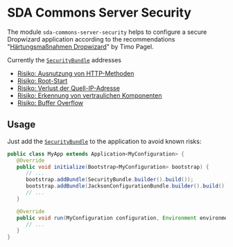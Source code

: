 # SDA Commons Server Security

The module `sda-commons-server-security` helps to configure a secure Dropwizard application according to the 
recommendations 
"[Härtungsmaßnahmen Dropwizard](https://sda-se.atlassian.net/wiki/spaces/platform/pages/686718998/H+rtungsma+nahmen+Dropwizard)"
by Timo Pagel.

Currently the [`SecurityBundle`](./src/main/java/org/sdase/commons/server/security/SecurityBundle.java) addresses

- [Risiko: Ausnutzung von HTTP-Methoden](https://sda-se.atlassian.net/wiki/spaces/platform/pages/686718998/H+rtungsma+nahmen+Dropwizard#H%C3%A4rtungsma%C3%9FnahmenDropwizard-Risiko:AusnutzungvonHTTP-Methoden)
- [Risiko: Root-Start](https://sda-se.atlassian.net/wiki/spaces/platform/pages/686718998/H+rtungsma+nahmen+Dropwizard#H%C3%A4rtungsma%C3%9FnahmenDropwizard-Risiko:Root-Start)
- [Risiko: Verlust der Quell-IP-Adresse](https://sda-se.atlassian.net/wiki/spaces/platform/pages/686718998/H+rtungsma+nahmen+Dropwizard#H%C3%A4rtungsma%C3%9FnahmenDropwizard-Risiko:VerlustderQuell-IP-Adresse)
- [Risiko: Erkennung von vertraulichen Komponenten](https://sda-se.atlassian.net/wiki/spaces/platform/pages/686718998/H+rtungsma+nahmen+Dropwizard#H%C3%A4rtungsma%C3%9FnahmenDropwizard-Risiko:ErkennungvonvertraulichenKomponenten)
- [Risiko: Buffer Overflow](https://sda-se.atlassian.net/wiki/spaces/platform/pages/686718998/H+rtungsma+nahmen+Dropwizard#H%C3%A4rtungsma%C3%9FnahmenDropwizard-Risiko:BufferOverflow)

## Usage

Just add the [`SecurityBundle`](./src/main/java/org/sdase/commons/server/security/SecurityBundle.java) to the 
application to avoid known risks:

```java
public class MyApp extends Application<MyConfiguration> {
   @Override
   public void initialize(Bootstrap<MyConfiguration> bootstrap) {
      // ...
      bootstrap.addBundle(SecurityBundle.builder().build());
      bootstrap.addBundle(JacksonConfigurationBundle.builder().build()); // enables required custom error handlers
      // ...
   }

   @Override
   public void run(MyConfiguration configuration, Environment environment) {
      // ...
   }
}
``` 